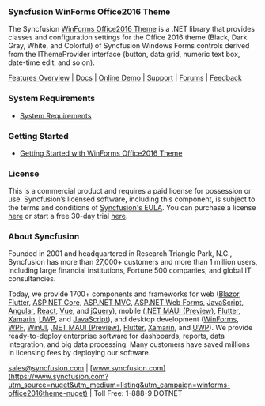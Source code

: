 ### Syncfusion WinForms Office2016 Theme
The Syncfusion [WinForms Office2016 Theme](https://www.syncfusion.com/winforms-ui-controls/themestudio?utm_source=nuget&utm_medium=listing&utm_campaign=winforms-office2016theme-nuget) is a .NET library that provides classes and configuration settings for the Office 2016 theme (Black, Dark Gray, White, and Colorful) of Syncfusion Windows Forms controls derived from the IThemeProvider interface (button, data grid, numeric text box, date-time edit, and so on).

[Features Overview](https://www.syncfusion.com/winforms-ui-controls/themestudio?utm_source=nuget&utm_medium=listing&utm_campaign=winforms-office2016theme-nuget) | [Docs](https://help.syncfusion.com/windowsforms/theme-studio/theme-studio?utm_source=nuget&utm_medium=listing&utm_campaign=winforms-office2016theme-nuget) | [Online Demo](https://github.com/syncfusion/winforms-demos?utm_source=nuget&utm_medium=listing&utm_campaign=winforms-office2016theme-nuget) | [Support](https://www.syncfusion.com/support/directtrac/incidents/newincident?utm_source=nuget&utm_medium=listing&utm_campaign=winforms-office2016theme-nuget) | [Forums](https://www.syncfusion.com/forums/windowsforms?utm_source=nuget&utm_medium=listing&utm_campaign=winforms-office2016theme-nuget) | [Feedback](https://www.syncfusion.com/feedback/winforms?utm_source=nuget&utm_medium=listing&utm_campaign=winforms-office2016theme-nuget)

### System Requirements

* [System Requirements](https://help.syncfusion.com/windowsforms/installation/system-requirements?utm_source=nuget&utm_medium=listing&utm_campaign=winforms-office2016theme-nuget)

### Getting Started

* [Getting Started with WinForms Office2016 Theme](https://help.syncfusion.com/windowsforms/theme-studio/theme-studio?utm_source=nuget&utm_medium=listing&utm_campaign=winforms-office2016theme-nuget)

### License

This is a commercial product and requires a paid license for possession or use. Syncfusion’s licensed software, including this component, is subject to the terms and conditions of [Syncfusion's EULA](https://www.syncfusion.com/eula/es/?utm_source=nuget&utm_medium=listing&utm_campaign=winforms-office2016theme-nuget). You can purchase a license [here](https://www.syncfusion.com/sales/products?utm_source=nuget&utm_medium=listing&utm_campaign=winforms-office2016theme-nuget) or start a free 30-day trial [here](https://www.syncfusion.com/account/manage-trials/start-trials?utm_source=nuget&utm_medium=listing&utm_campaign=winforms-office2016theme-nuget).

### About Syncfusion

Founded in 2001 and headquartered in Research Triangle Park, N.C., Syncfusion has more than 27,000+ customers and more than 1 million users, including large financial institutions, Fortune 500 companies, and global IT consultancies.
 
Today, we provide 1700+ components and frameworks for web ([Blazor](https://www.syncfusion.com/blazor-components?utm_source=nuget&utm_medium=listing&utm_campaign=winforms-office2016theme-nuget), [Flutter](https://www.syncfusion.com/flutter-widgets?utm_source=nuget&utm_medium=listing&utm_campaign=winforms-office2016theme-nuget), [ASP.NET Core](https://www.syncfusion.com/aspnet-core-ui-controls?utm_source=nuget&utm_medium=listing&utm_campaign=winforms-office2016theme-nuget), [ASP.NET MVC](https://www.syncfusion.com/aspnet-mvc-ui-controls?utm_source=nuget&utm_medium=listing&utm_campaign=winforms-office2016theme-nuget), [ASP.NET Web Forms](https://www.syncfusion.com/jquery/aspnet-webforms-ui-controls?utm_source=nuget&utm_medium=listing&utm_campaign=winforms-office2016theme-nuget), [JavaScript](https://www.syncfusion.com/javascript-ui-controls?utm_source=nuget&utm_medium=listing&utm_campaign=winforms-office2016theme-nuget), [Angular](https://www.syncfusion.com/angular-ui-components?utm_source=nuget&utm_medium=listing&utm_campaign=winforms-office2016theme-nuget), [React](https://www.syncfusion.com/react-ui-components?utm_source=nuget&utm_medium=listing&utm_campaign=winforms-office2016theme-nuget), [Vue](https://www.syncfusion.com/vue-ui-components?utm_source=nuget&utm_medium=listing&utm_campaign=winforms-office2016theme-nuget), and [jQuery](https://www.syncfusion.com/jquery-ui-widgets?utm_source=nuget&utm_medium=listing&utm_campaign=winforms-office2016theme-nuget)), mobile ([.NET MAUI (Preview)](https://www.syncfusion.com/maui-controls?utm_source=nuget&utm_medium=listing&utm_campaign=winforms-office2016theme-nuget), [Flutter](https://www.syncfusion.com/flutter-widgets?utm_source=nuget&utm_medium=listing&utm_campaign=winforms-office2016theme-nuget), [Xamarin](https://www.syncfusion.com/xamarin-ui-controls?utm_source=nuget&utm_medium=listing&utm_campaign=winforms-office2016theme-nuget), [UWP](https://www.syncfusion.com/uwp-ui-controls?utm_source=nuget&utm_medium=listing&utm_campaign=winforms-office2016theme-nuget), and [JavaScript](https://www.syncfusion.com/javascript-ui-controls?utm_source=nuget&utm_medium=listing&utm_campaign=winforms-office2016theme-nuget)), and desktop development ([WinForms](https://www.syncfusion.com/winforms-ui-controls?utm_source=nuget&utm_medium=listing&utm_campaign=winforms-office2016theme-nuget), [WPF](https://www.syncfusion.com/wpf-controls?utm_source=nuget&utm_medium=listing&utm_campaign=winforms-office2016theme-nuget), [WinUI](https://www.syncfusion.com/winui-controls?utm_source=nuget&utm_medium=listing&utm_campaign=winforms-office2016theme-nuget), [.NET MAUI (Preview)](https://www.syncfusion.com/maui-controls?utm_source=nuget&utm_medium=listing&utm_campaign=winforms-office2016theme-nuget), [Flutter](https://www.syncfusion.com/flutter-widgets?utm_source=nuget&utm_medium=listing&utm_campaign=winforms-office2016theme-nuget), [Xamarin](https://www.syncfusion.com/xamarin-ui-controls?utm_source=nuget&utm_medium=listing&utm_campaign=winforms-office2016theme-nuget), and [UWP](https://www.syncfusion.com/uwp-ui-controls?utm_source=nuget&utm_medium=listing&utm_campaign=winforms-office2016theme-nuget)). We provide ready-to-deploy enterprise software for dashboards, reports, data integration, and big data processing. Many customers have saved millions in licensing fees by deploying our software.

[sales@syncfusion.com](mailto:sales@syncfusion.com?Subject=Syncfusion%20WinForms%20Office2016-%20NuGet) | [www.syncfusion.com](https://www.syncfusion.com?utm_source=nuget&utm_medium=listing&utm_campaign=winforms-office2016theme-nuget) | Toll Free: 1-888-9 DOTNET


